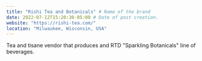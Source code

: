 ```yaml
---
title: "Rishi Tea and Botanicals" # Name of the brand
date: 2022-07-12T15:20:30-05:00 # Date of post creation.
website: "https://rishi-tea.com/"
location: "Milwaukee, Wisconsin, USA"
---
```


Tea and tisane vendor that produces and RTD "Sparkling Botanicals" line of beverages.